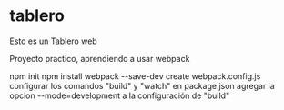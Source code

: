 # tablero
Esto es un Tablero web

Proyecto practico, aprendiendo a usar webpack

npm init
npm install webpack --save-dev
create webpack.config.js
configurar los comandos "build" y "watch" en package.json
agregar la opcion --mode=development a la configuración de "build"
